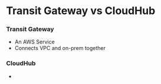 # Transit Gateway vs CloudHub

### Transit Gateway
* An AWS Service
* Connects VPC and on-prem together


### CloudHub
* 
